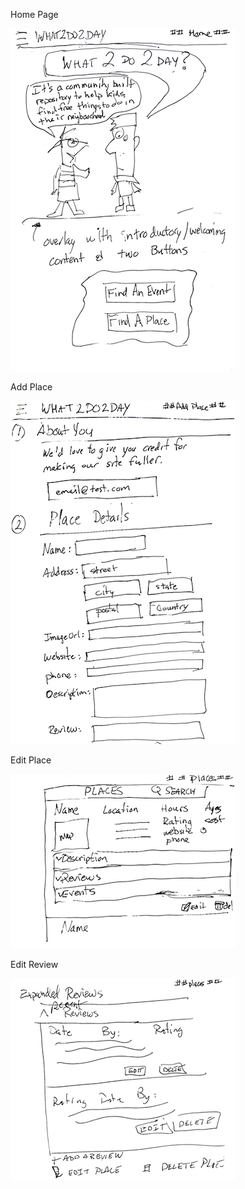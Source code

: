 Home Page

![home page](static/images/readme/homepage.png)


Add Place

![add_place](static/images/readme/add_place.png)


Edit Place

![edit place](static/images/readme/edit_place.png)


Edit Review

![edit_review](static/images/readme/edit_review.png)